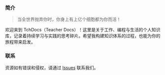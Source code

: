 ### 简介

> 当全世界抛弃你时，你身上有上亿个细胞都为你而活！

欢迎来到 TchDocs（Teacher Docs）！这里是关于工作、编程与生活的个人知识库，记录着持续学习与实践的思考碎片。希望我构建知识体系的过程，也能为你的旅程带来启发。

### 联系

资源如有错误和侵权，请通过 [Issues](https://github.com/lss53/tch-docs/issues) 联系我们。

